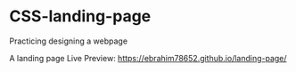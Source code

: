 # CSS-landing-page

Practicing designing a webpage

A landing page
Live Preview: 
https://ebrahim78652.github.io/landing-page/

